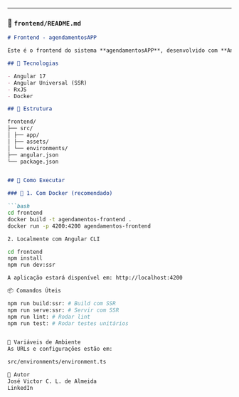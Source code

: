 
---

### 📁 `frontend/README.md`

```markdown
# Frontend - agendamentosAPP

Este é o frontend do sistema **agendamentosAPP**, desenvolvido com **Angular 17** com suporte a **SSR (Server-Side Rendering)**.

## 🧰 Tecnologias

- Angular 17
- Angular Universal (SSR)
- RxJS
- Docker

## 📁 Estrutura

frontend/
├── src/
│ ├── app/
│ ├── assets/
│ └── environments/
├── angular.json
└── package.json


## 🚀 Como Executar

### 🔹 1. Com Docker (recomendado)

```bash
cd frontend
docker build -t agendamentos-frontend .
docker run -p 4200:4200 agendamentos-frontend

2. Localmente com Angular CLI

cd frontend
npm install
npm run dev:ssr

A aplicação estará disponível em: http://localhost:4200

📦 Comandos Úteis

npm run build:ssr: # Build com SSR
npm run serve:ssr: # Servir com SSR
npm run lint: # Rodar lint
npm run test: # Rodar testes unitários


📄 Variáveis de Ambiente
As URLs e configurações estão em:

src/environments/environment.ts

👤 Autor
José Victor C. L. de Almeida
LinkedIn
